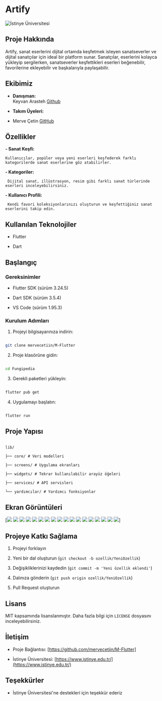 # Artify

  

![İstinye Üniversitesi](https://www.unitededucation.com/linklogoch/istinye-university-logo.png)

  

## Proje Hakkında

Artify, sanat eserlerini dijital ortamda keşfetmek isteyen sanatseverler ve dijital sanatçılar için ideal bir platform sunar. Sanatçılar, eserlerini kolayca yükleyip sergilerken, sanatseverler keşfettikleri eserleri beğenebilir, favorilerine ekleyebilir ve başkalarıyla paylaşabilir.



  

## Ekibimiz

-  **Danışman:**  
Keyvan Arasteh [Github](https://github.com/keyvanarasteh)


-  **Takım Üyeleri:**

- Merve Çetin [GitHub](https://github.com/mervecetiin)

  
## Özellikler

**- Sanat Keşfi:**

	Kullanıcılar, popüler veya yeni eserleri keşfederek farklı kategorilerde sanat eserlerine göz atabilirler.
**- Kategoriler:**

	 Dijital sanat, illüstrasyon, resim gibi farklı sanat türlerinde eserleri inceleyebilirsiniz.
**- Kullanıcı Profili:**

	 Kendi favori koleksiyonlarınızı oluşturun ve keşfettiğiniz sanat eserlerini takip edin.
## Kullanılan Teknolojiler

- Flutter

- Dart

## Başlangıç

  

### Gereksinimler

- Flutter SDK (sürüm 3.24.5)

- Dart SDK (sürüm 3.5.4)

- VS Code (sürüm 1.95.3)

  

### Kurulum Adımları

1. Projeyi bilgisayarınıza indirin:

```bash

git clone mervecetiin/M-Flutter

```

  

2. Proje klasörüne gidin:

```bash

cd Fungipedia

```

  

3. Gerekli paketleri yükleyin:

```bash

flutter pub get

```

  

4. Uygulamayı başlatın:

```bash

flutter run

```

  

## Proje Yapısı

```

lib/

├── core/ # Veri modelleri

├── screens/ # Uygulama ekranları

├── widgets/ # Tekrar kullanılabilir arayüz öğeleri

├── services/ # API servisleri

└── yardımcılar/ # Yardımcı fonksiyonlar

```

  

## Ekran Görüntüleri

[![](<assets/images/ekran görüntüleri/Ekran Resmi 2025-01-30 18.16.00.png>) ![](<assets/images/ekran görüntüleri/Ekran Resmi 2025-01-30 18.17.52.png>) ![](<assets/images/ekran görüntüleri/Ekran Resmi 2025-01-30 18.19.49.png>) ![](<assets/images/ekran görüntüleri/Ekran Resmi 2025-01-30 18.20.15.png>) ![](<assets/images/ekran görüntüleri/Ekran Resmi 2025-01-30 18.20.31.png>) ![](<assets/images/ekran görüntüleri/Ekran Resmi 2025-01-30 18.20.51.png>) ![](<assets/images/ekran görüntüleri/Ekran Resmi 2025-01-30 18.21.10.png>) ![](<assets/images/ekran görüntüleri/Ekran Resmi 2025-01-30 18.21.40.png>) ![](<assets/images/ekran görüntüleri/Ekran Resmi 2025-01-30 18.22.07.png>) ![](<assets/images/ekran görüntüleri/Ekran Resmi 2025-01-30 18.22.27.png>) ![](<assets/images/ekran görüntüleri/Ekran Resmi 2025-01-30 18.22.54.png>) ![](<assets/images/ekran görüntüleri/Ekran Resmi 2025-01-30 18.23.12.png>) ![](<assets/images/ekran görüntüleri/Ekran Resmi 2025-01-30 18.23.24.png>) ![](<assets/images/ekran görüntüleri/Ekran Resmi 2025-01-30 18.23.35.png>) ![](<assets/images/ekran görüntüleri/Ekran Resmi 2025-01-30 18.27.32.png>) ![](<assets/images/ekran görüntüleri/Ekran Resmi 2025-01-30 18.27.45.png>) ![](<assets/images/ekran görüntüleri/Ekran Resmi 2025-01-30 18.28.00.png>) ![](<assets/images/ekran görüntüleri/Ekran Resmi 2025-01-30 18.28.16.png>)]

  

## Projeye Katkı Sağlama

1. Projeyi forklayın

2. Yeni bir dal oluşturun (`git checkout -b ozellik/YeniOzellik`)

3. Değişikliklerinizi kaydedin (`git commit -m 'Yeni özellik eklendi'`)

4. Dalınıza gönderin (`git push origin ozellik/YeniOzellik`)

5. Pull Request oluşturun

  

## Lisans

MIT kapsamında lisanslanmıştır. Daha fazla bilgi için `LICENSE` dosyasını inceleyebilirsiniz.

  

## İletişim

- Proje Bağlantısı: [https://github.com/mervecetiin/M-Flutter]

- İstinye Üniversitesi: [https://www.istinye.edu.tr/](https://www.istinye.edu.tr/)

  

## Teşekkürler

- İstinye Üniversitesi'ne destekleri için teşekkür ederiz
